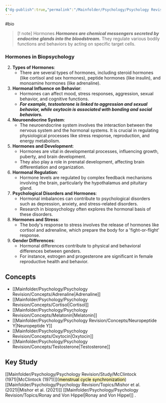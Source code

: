 ```yaml
---
{"dg-publish":true,"permalink":"/Mainfolder/Psychology/Psychology Revision/Topics/Hormones/"}
---
```


#bio
>[! note] Hormones
>***Hormones are chemical messengers secreted by endocrine glands into the bloodstream.*** They regulate various bodily functions and behaviors by acting on specific target cells.

### Hormones in Biopsychology

2. **Types of Hormones**:
    - There are several types of hormones, including steroid hormones (like cortisol and sex hormones), peptide hormones (like insulin), and monoamine hormones (like adrenaline).
3. **Hormonal Influence on Behavior**:
    - Hormones can affect mood, stress responses, aggression, sexual behavior, and cognitive functions.
    - ***For example, testosterone is linked to aggression and sexual behavior, while oxytocin is associated with bonding and social behaviors.***
4. **Neuroendocrine System**:
    - The neuroendocrine system involves the interaction between the nervous system and the hormonal systems. It is crucial in regulating physiological processes like stress response, reproduction, and energy metabolism.
5. **Hormones and Development**:
    - Hormones are vital in developmental processes, influencing growth, puberty, and brain development.
    - They also play a role in prenatal development, affecting brain differentiation and organization.
6. **Hormonal Regulation**:
    - Hormone levels are regulated by complex feedback mechanisms involving the brain, particularly the hypothalamus and pituitary gland.
7. **Psychological Disorders and Hormones**:
    - Hormonal imbalances can contribute to psychological disorders such as depression, anxiety, and stress-related disorders.
    - Research in biopsychology often explores the hormonal basis of these disorders.
8. **Hormones and Stress**:
    - The body's response to stress involves the release of hormones like cortisol and adrenaline, which prepare the body for a 'fight-or-flight' response.
9. **Gender Differences**:
    - Hormonal differences contribute to physical and behavioral differences between genders.
    - For instance, estrogen and progesterone are significant in female reproductive health and behavior.
## Concepts
- [[Mainfolder/Psychology/Psychology Revision/Concepts/Adrenaline\|Adrenaline]]
- [[Mainfolder/Psychology/Psychology Revision/Concepts/Cortisol\|Cortisol]]
- [[Mainfolder/Psychology/Psychology Revision/Concepts/Melatonin\|Melatonin]]
- [[Mainfolder/Psychology/Psychology Revision/Concepts/Neuropeptide Y\|Neuropeptide Y]]
- [[Mainfolder/Psychology/Psychology Revision/Concepts/Oxytocin\|Oxytocin]]
- [[Mainfolder/Psychology/Psychology Revision/Concepts/Testosterone\|Testosterone]]

## Key Study 
[[Mainfolder/Psychology/Psychology Revision/Study/McClintock (1971)\|McClintock (1971)]](<mark style="background: #FFF3A3A6;">menstrual cycle synchronization</mark>) 
[[Mainfolder/Psychology/Psychology Revision/Topics/Mishor et al. (2021)\|Mishor et al. (2021)]] 
[[Mainfolder/Psychology/Psychology Revision/Topics/Ronay and Von Hippel\|Ronay and Von Hippel]]
.